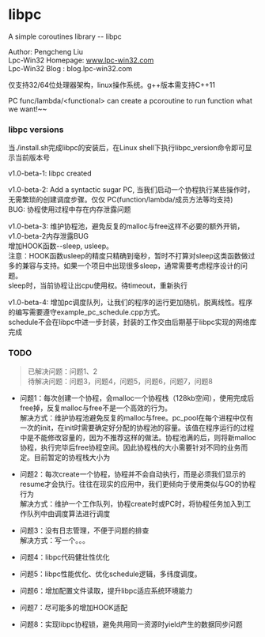 # libpc

A simple coroutines library -- libpc

Author: Pengcheng Liu  
Lpc-Win32 Homepage: www.lpc-win32.com  
Lpc-Win32 Blog    : blog.lpc-win32.com

仅支持32/64位处理器架构，linux操作系统。g++版本需支持C++11

PC func/lambda/\<functional\> can create a pcoroutine to run function what we want!~~

### libpc versions

当./install.sh完成libpc的安装后，在Linux shell下执行libpc\_version命令即可显示当前版本号

v1.0-beta-1: libpc created

v1.0-beta-2: Add a syntactic sugar PC, 当我们启动一个协程执行某些操作时，无需繁琐的创建调度步骤。仅仅 PC(function/lambda/成员方法等均支持)  
BUG: 协程使用过程中存在内存泄露问题

v1.0-beta-3: 维护协程池，避免反复的malloc与free这样不必要的额外开销，v1.0-beta-2内存泄露BUG  
增加HOOK函数--sleep, usleep。  
注意：HOOK函数usleep的精度只精确到毫秒，暂时不打算对sleep这类函数做过多的兼容与支持。如果一个项目中出现很多sleep，通常需要考虑程序设计的问题。  
sleep时，当前协程让出cpu使用权。待timeout，重新执行

v1.0-beta-4: 增加pc调度队列，让我们的程序的运行更加随机，脱离线性。程序的编写需要遵守example\_pc\_schedule.cpp方式。  
schedule不会在libpc中进一步封装，封装的工作交由后期基于libpc实现的网络库完成

### TODO

> 已解决问题：问题1、2  
待解决问题：问题3，问题4，问题5，问题6，问题7，问题8

- 问题1：每次创建一个协程，会malloc一个协程栈（128kb空间），使用完成后free掉，反复malloc与free不是一个高效的行为。  
解决方式：维护协程池避免反复的malloc与free。pc\_pool在每个进程中仅有一次的init，在init时需要确定好分配的协程池的容量。该值在程序运行的过程中是不能修改容量的，因为不推荐这样的做法。协程池满的后，则将新malloc协程，执行完毕后free协程空间。因此协程栈的大小需要针对不同的业务而定。目前暂定的协程栈大小为

- 问题2：每次create一个协程，协程并不会自动执行，而是必须我们显示的resume才会执行。往往在现实的应用中，我们更倾向于使用类似与GO的协程行为  
解决方式：维护一个工作队列，协程create时或PC时，将协程任务加入到工作队列中由调度算法进行调度

- 问题3：没有日志管理，不便于问题的排查  
解决方式：写一个。。。

- 问题4：libpc代码健壮性优化

- 问题5：libpc性能优化、优化schedule逻辑，多纬度调度。

- 问题6：增加配置文件读取，提升libpc适应系统环境能力

- 问题7：尽可能多的增加HOOK适配

- 问题8：实现libpc协程锁，避免共用同一资源时yield产生的数据同步问题

